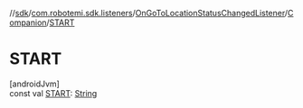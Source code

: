 //[sdk](../../../../index.md)/[com.robotemi.sdk.listeners](../../index.md)/[OnGoToLocationStatusChangedListener](../index.md)/[Companion](index.md)/[START](-s-t-a-r-t.md)

# START

[androidJvm]\
const val [START](-s-t-a-r-t.md): [String](https://kotlinlang.org/api/latest/jvm/stdlib/kotlin/-string/index.html)

